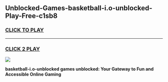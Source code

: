 
## Unblocked-Games-basketball-i.o-unblocked-Play-Free-c1sb8
<h3>
<a href="https://premium76.site?title=basketball-i.o-unblocked&ref=20M">CLICK TO PLAY</a></h3>
<hr>

<h3>
<a href="https://premium76.site?title=basketball-i.o-unblocked&ref=20M">CLICK 2 PLAY</a>
  
</h3>

<a href="https://premium76.site?title=basketball-i.o-unblocked&ref=19M"><img src="https://clearcache.store/games.png"></a>


**basketball-i.o-unblocked games unblocked: Your Gateway to Fun and Accessible Online Gaming**
